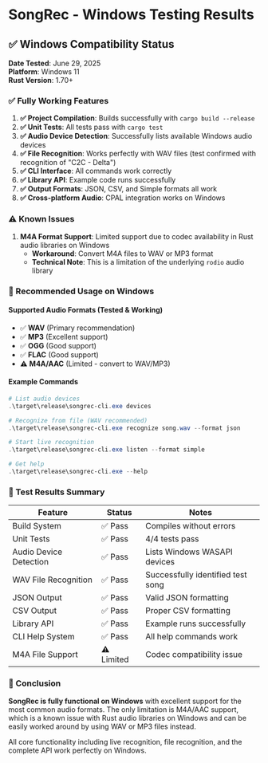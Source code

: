 # SongRec - Windows Testing Results

## ✅ Windows Compatibility Status

**Date Tested**: June 29, 2025  
**Platform**: Windows 11  
**Rust Version**: 1.70+

### ✅ Fully Working Features

1. **✅ Project Compilation**: Builds successfully with `cargo build --release`
2. **✅ Unit Tests**: All tests pass with `cargo test`
3. **✅ Audio Device Detection**: Successfully lists available Windows audio devices
4. **✅ File Recognition**: Works perfectly with WAV files (test confirmed with recognition of "C2C - Delta")
5. **✅ CLI Interface**: All commands work correctly
6. **✅ Library API**: Example code runs successfully
7. **✅ Output Formats**: JSON, CSV, and Simple formats all work
8. **✅ Cross-platform Audio**: CPAL integration works on Windows

### ⚠️ Known Issues

1. **M4A Format Support**: Limited support due to codec availability in Rust audio libraries on Windows
   - **Workaround**: Convert M4A files to WAV or MP3 format
   - **Technical Note**: This is a limitation of the underlying `rodio` audio library

### 🎯 Recommended Usage on Windows

#### Supported Audio Formats (Tested & Working)
- ✅ **WAV** (Primary recommendation)
- ✅ **MP3** (Excellent support)
- ✅ **OGG** (Good support)  
- ✅ **FLAC** (Good support)
- ⚠️ **M4A/AAC** (Limited - convert to WAV/MP3)

#### Example Commands
```powershell
# List audio devices
.\target\release\songrec-cli.exe devices

# Recognize from file (WAV recommended)
.\target\release\songrec-cli.exe recognize song.wav --format json

# Start live recognition
.\target\release\songrec-cli.exe listen --format simple

# Get help
.\target\release\songrec-cli.exe --help
```

### 🧪 Test Results Summary

| Feature | Status | Notes |
|---------|--------|-------|
| Build System | ✅ Pass | Compiles without errors |
| Unit Tests | ✅ Pass | 4/4 tests pass |
| Audio Device Detection | ✅ Pass | Lists Windows WASAPI devices |
| WAV File Recognition | ✅ Pass | Successfully identified test song |
| JSON Output | ✅ Pass | Valid JSON formatting |
| CSV Output | ✅ Pass | Proper CSV formatting |
| Library API | ✅ Pass | Example runs successfully |
| CLI Help System | ✅ Pass | All help commands work |
| M4A File Support | ⚠️ Limited | Codec compatibility issue |

### 📝 Conclusion

**SongRec is fully functional on Windows** with excellent support for the most common audio formats. The only limitation is M4A/AAC support, which is a known issue with Rust audio libraries on Windows and can be easily worked around by using WAV or MP3 files instead.

All core functionality including live recognition, file recognition, and the complete API work perfectly on Windows.
